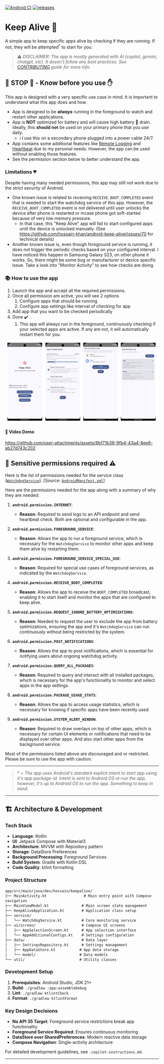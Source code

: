 [![Android CI](https://github.com/hossain-khan/android-keep-alive/actions/workflows/android.yml/badge.svg)](https://github.com/hossain-khan/android-keep-alive/actions/workflows/android.yml) [![releases](https://badgen.net/github/release/hossain-khan/android-keep-alive)](https://github.com/hossain-khan/android-keep-alive/releases)

# Keep Alive 💓
A simple app to keep specific apps alive by checking if they are running. If not, they will be attempted<sup>*</sup> to start for you.

> ⚠️ _DISCLAIMER: The app is mostly generated with AI (copilot, gemini, chatgpt, etc). It doesn't follow any best practices. See [CONTRIBUTING](CONTRIBUTING.md) guide for more info._

## 🛑 **STOP** 🛑 - Know before you use ✋
This app is designed with a very specific use case in mind. It is important to understand what this app does and how.

* App is designed to be **_always_** running in the foreground to watch and restart other applications.
* App is **NOT** optimized for battery and will cause high battery 🪫 drain. Ideally, this **should not** be used on your primary phone that you use daily.
    * ℹ️ I use this on a secondary phone plugged into a power cable 24/7.
* App contains some additional features like [Remote Logging](REMOTE-MONITORING.md) and [Heartbeat](REMOTE-HEARTBEAT.md) due to my personal needs. However, the app can be used without enabling those features.
* See the permission section below to better understand the app.

### Limitations 💔
Despite having many needed permissions, this app may still not work due to the strict security of Android. 
* One known issue is related to receiving `RECEIVE_BOOT_COMPLETED` event that is needed to start the watchdog service of this app. However, the `RECEIVE_BOOT_COMPLETED` event is not delivered until user unlocks the device after phone is restarted or incase phone got soft-started because of very low memory pressure.
  * In that case, this "Keep Alive" app will fail to start configured apps until the device is unlocked manually. (See https://github.com/hossain-khan/android-keep-alive/issues/70 for technical details)
* Another known issue is, even though foreground service is running, it does not trigger the periodic checks based on your configured interval. I have noticed this happen in Samsung Galaxy S23, on other phone it works. So, there might be some bug or manufacturer or device specific issue. Take a look into "Monitor Activity" to see how checks are doing.

### 📚 How to use the app
1. Launch the app and accept all the required permissions.
2. Once all permission are active, you will see 2 options
    1. Configure apps that should be running
    2. Configure app settings like interval of checking for app
3. Add app that you want to be checked periodically
4. Done ✔️
    1. This app will always run in the foreground, continuously checking if your selected apps are active. If any are not, it will automatically restart them for you.  

![Keep Alive App](assets/screenshots/app-screenshots-v2.png)

#### 🎥 Video Demo
https://github.com/user-attachments/assets/8bf71b38-9fb4-43a4-8ee6-ab27d743c202

## 🔐 Sensitive permissions required ⚠️

Here is the list of permissions needed for the service class ([`WatchdogService`](https://github.com/hossain-khan/android-keep-alive/blob/main/app/src/main/java/dev/hossain/keepalive/service/WatchdogService.kt)). [Source: [`AndroidManifest.xml`](https://github.com/hossain-khan/android-keep-alive/blob/main/app/src/main/AndroidManifest.xml)]

Here are the permissions needed for the app along with a summary of why they are needed:

1. **`android.permission.INTERNET`**:
   - **Reason**: Required to send logs to an API endpoint and send heartbeat check. Both are optional and configurable in the app.

2. **`android.permission.FOREGROUND_SERVICE`**:
   - **Reason**: Allows the app to run a foreground service, which is necessary for the `WatchdogService` to monitor other apps and keep them alive by restarting them.

3. **`android.permission.FOREGROUND_SERVICE_SPECIAL_USE`**:
   - **Reason**: Required for special use cases of foreground services, as indicated by the `WatchdogService`.

4. **`android.permission.RECEIVE_BOOT_COMPLETED`**:
   - **Reason**: Allows the app to receive the `BOOT_COMPLETED` broadcast, enabling it to start itself and monitor the apps that are configured to keep alive.

5. **`android.permission.REQUEST_IGNORE_BATTERY_OPTIMIZATIONS`**:
   - **Reason**: Needed to request the user to exclude the app from battery optimizations, ensuring the app and it's `WatchdogService` can run continuously without being restricted by the system.

6. **`android.permission.POST_NOTIFICATIONS`**:
   - **Reason**: Allows the app to post notifications, which is essential for notifying users about ongoing watchdog activity.

7. **`android.permission.QUERY_ALL_PACKAGES`**:
   - **Reason**: Required to query and interact with all installed packages, which is necessary for the app's functionality to monitor and select apps in the app settings.

8. **`android.permission.PACKAGE_USAGE_STATS`**:
   - **Reason**: Allows the app to access usage statistics, which is necessary for knowing if specific apps have been recently used.

9. **`android.permission.SYSTEM_ALERT_WINDOW`**:
   - **Reason**: Required to draw overlays on top of other apps, which is necessary for certain UI elements or notifications that need to be displayed over other apps. And also start other apps from the background service.

Most of the permissions listed above are discouraged and or restricted. Please be sure to use the app with caution.

---
> \* = _The app uses Android's standard explicit intent to start app using it's app package-id. Intent is sent to Android OS re-run the app, however, it's up to Android OS to run the app. Something to keep in mind._
---

## 🏗️ Architecture & Development

### Tech Stack
- **Language**: Kotlin
- **UI**: Jetpack Compose with Material3
- **Architecture**: MVVM with Repository pattern
- **Storage**: DataStore Preferences
- **Background Processing**: Foreground Services
- **Build System**: Gradle with Kotlin DSL
- **Code Quality**: ktlint formatting

### Project Structure
```
app/src/main/java/dev/hossain/keepalive/
├── MainActivity.kt                 # Main entry point with Compose navigation
├── MainViewModel.kt               # Main screen state management
├── KeepAliveApplication.kt        # Application class setup
├── service/
│   └── WatchdogService.kt         # Core monitoring service
├── ui/screen/                     # Compose UI screens
│   ├── AppSelectionScreen.kt      # App selection interface
│   └── AppAdditionalConfigs.kt    # Settings configuration
├── data/                          # Data layer
│   ├── SettingsRepository.kt      # Settings management
│   ├── AppDataStore.kt           # App data storage
│   └── model/                    # Data models
└── util/                         # Utility classes
```

### Development Setup
1. **Prerequisites**: Android Studio, JDK 21+
2. **Build**: `./gradlew :app:assembleDebug`
3. **Lint**: `./gradlew ktlintCheck`
4. **Format**: `./gradlew ktlintFormat`

### Key Design Decisions
- **No API 35 Target**: Foreground service restrictions break app functionality
- **Foreground Service Required**: Ensures continuous monitoring
- **DataStore over SharedPreferences**: Modern reactive data storage
- **Compose Navigation**: Single-activity architecture

For detailed development guidelines, see `.copilot-instructions.md`.

---
